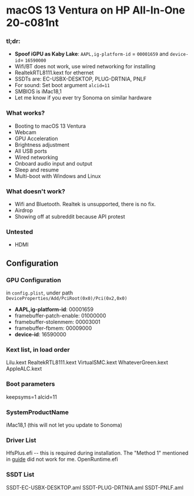 # macOS 13 Ventura on HP All-In-One 20-c081nt
### tl;dr:
* **Spoof iGPU as Kaby Lake**: `AAPL,ig-platform-id` = `00001659` and `device-id`= `16590000`
* Wifi/BT does not work, use wired networking for installing
* RealtekRTL8111.kext for ethernet
* SSDTs are: EC-USBX-DESKTOP, PLUG-DRTNIA, PNLF
* For sound: Set boot argument `alcid=11`
* SMBIOS is iMac18,1
* Let me know if you ever try Sonoma on similar hardware

### What works?
* Booting to macOS 13 Ventura
* Webcam
* GPU Acceleration
* Brightness adjustment
* All USB ports
* Wired networking
* Onboard audio input and output
* Sleep and resume
* Multi-boot with Windows and Linux

### What doesn't work?
* Wifi and Bluetooth. Realtek is unsupported, there is no fix.
* Airdrop
* Showing off at subreddit because API protest

### Untested
* HDMI

## Configuration
### GPU Configuration
in `config.plist`, under path `DeviceProperties/Add/PciRoot(0x0)/Pci(0x2,0x0)`
* **AAPL,ig-platform-id**: 00001659
* framebuffer-patch-enable: 01000000
* framebuffer-stolenmem: 00003001
* framebuffer-fbmem: 00009000
* **device-id**: 16590000
### Kext list, in load order
Lilu.kext
RealtekRTL8111.kext
VirtualSMC.kext
WhateverGreen.kext
AppleALC.kext
### Boot parameters
keepsyms=1 alcid=11
### SystemProductName
iMac18,1 (this will not let you update to Sonoma)
### Driver List
HfsPlus.efi -- this is required during installation. The "Method 1" mentioned in [guide](https://dortania.github.io/OpenCore-Install-Guide/installer-guide/linux-install.html#downloading-macos) did not work for me.
OpenRuntime.efi
### SSDT List
SSDT-EC-USBX-DESKTOP.aml
SSDT-PLUG-DRTNIA.aml
SSDT-PNLF.aml
